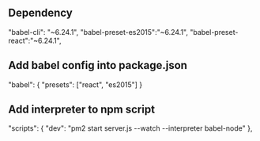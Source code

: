 ## Dependency
  "babel-cli": "~6.24.1",
  "babel-preset-es2015":"~6.24.1",
  "babel-preset-react":"~6.24.1",

## Add babel config into package.json
  "babel": {
    "presets": ["react", "es2015"]
  }

## Add interpreter to npm script
  "scripts": {
    "dev": "pm2 start server.js --watch --interpreter babel-node"
  },